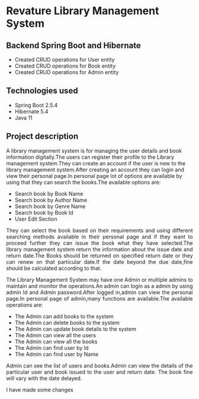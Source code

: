 <h1>Revature Library Management System</h1>

<h2>Backend Spring Boot and Hibernate</h2>

<ul>
  <li>Created CRUD operations for User entity</li>
<li>Created CRUD operations for Book entity</li>
  <li>Created CRUD operations for Admin entity</li>
  </ul>

<h2>Technologies used</h2>
<ul>
  <li>Spring Boot 2.5.4</li>
  <li>Hibernate 5.4</li>
  <li>Java 11</li>
  </ul>
  
  <h2>Project description</h2>
  <p>A library management system is for managing the user details and book information digitally.The users can register their profile to the Library management system.They can create an account if the user is new to the library management system.After creating an account they can login and view their personal page.In personal page lot of options are available by using that they can search the books.The available options are:</p>
  <ul>
    <li>Search book by Book Name</li>
    <li>Search book by Author Name</li>
    <li>Search book by Genre Name</li>
    <li>Search book by Book Id</li>
    <li>User Edit Section</li>
  </ul>
  
  
<p style="text-align:justify">They can select the book based on their requirements and using different searching methods available in their personal page and if they want to proceed further they can issue the book what they have selected.The library management system return the information about the issue date and return date.The Books should be returned on specified return date or they can renew on that particular date.If the date beyond the due date,fine should be calculated according to that.</p>

<p style="text-align:justify">The Library Management System may have one Admin or multiple admins to maintain and monitor the operations.An admin can login as a admin by using admin Id and Admin password.After logged in,admin can view the personal page.In personal page of admin,many functions are available.The available operations are:</p>
 <ul>
    <li>The Admin can add books to the system</li>
    <li>The Admin can delete books to the system</li>
    <li>The Admin can update book details to the system</li>
    <li>The Admin can view all the users</li>
    <li>The Admin can view all the books</li>
    <li>The Admin can find user by Id</li>
    <li>The Admin can find user by Name</li>
  </ul>
<p style="text-align:justify">Admin can see the list of users and books.Admin can view the details of the particular user and book issued to the user and return date. The book fine will vary with the date delayed.

I have made some changes
